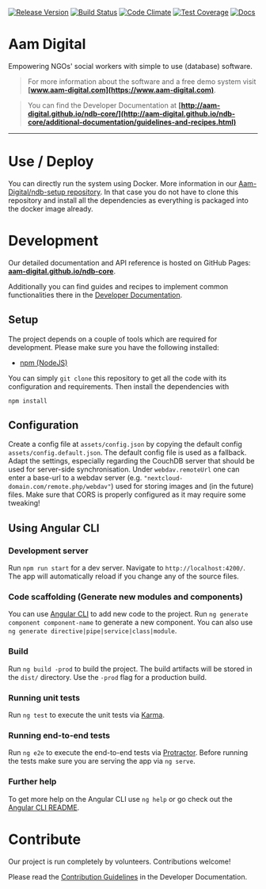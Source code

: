 [![Release Version](https://img.shields.io/github/release/Aam-Digital/ndb-core.svg)](https://github.com/Aam-Digital/ndb-core/releases)
[![Build Status](https://travis-ci.org/Aam-Digital/ndb-core.svg?branch=master)](https://travis-ci.org/Aam-Digital/ndb-core)
[![Code Climate](https://codeclimate.com/github/NGO-DB/ndb-core/badges/gpa.svg)](https://codeclimate.com/github/NGO-DB/ndb-core)
[![Test Coverage](https://api.codeclimate.com/v1/badges/4e4a7a6301064019b2c9/test_coverage)](https://codeclimate.com/github/Aam-Digital/ndb-core/test_coverage)
[![Docs](https://img.shields.io/badge/docs-by%20compodoc-blue.svg)](https://aam-digital.github.io/ndb-core/index.html)



# Aam Digital
Empowering NGOs' social workers with simple to use (database) software.

> For more information about the software and a free demo system visit **[www.aam-digital.com](https://www.aam-digital.com)**.

> You can find the Developer Documentation at **[http://aam-digital.github.io/ndb-core/](http://aam-digital.github.io/ndb-core/additional-documentation/guidelines-and-recipes.html)**

-----


# Use / Deploy
You can directly run the system using Docker.
More information in our [Aam-Digital/ndb-setup repository](https://github.com/Aam-Digital/ndb-setup/).
In that case you do not have to clone this repository and install all the dependencies as everything is packaged into the docker image already.





# Development
Our detailed documentation and API reference is hosted on GitHub Pages: [**aam-digital.github.io/ndb-core**](http://aam-digital.github.io/ndb-core/index.html).

Additionally you can find guides and recipes to implement common functionalities there in the [Developer Documentation](http://aam-digital.github.io/ndb-core/additional-documentation/guidelines-and-recipes.html).


## Setup
The project depends on a couple of tools which are required for development. Please make sure you have the following installed:
- [npm (NodeJS)](https://www.npmjs.org/)

You can simply `git clone` this repository to get all the code with its configuration and requirements.
Then install the dependencies with
```
npm install
```


## Configuration
Create a config file at `assets/config.json` by copying the default config `assets/config.default.json`.
The default config file is used as a fallback.
Adapt the settings, especially regarding the CouchDB server that should be used for server-side synchronisation.
Under `webdav.remoteUrl` one can enter a base-url to a webdav server (e.g. `"nextcloud-domain.com/remote.php/webdav"`) used for storing images and (in the future) files. Make sure that CORS is properly configured as it may require some tweaking!



## Using Angular CLI

### Development server

Run `npm run start` for a dev server. Navigate to `http://localhost:4200/`. The app will automatically reload if you change any of the source files.

### Code scaffolding (Generate new modules and components)

You can use [Angular CLI](https://angular.io/cli/generate) to add new code to the project. Run `ng generate component component-name` to generate a new component. You can also use `ng generate directive|pipe|service|class|module`.

### Build

Run `ng build -prod` to build the project. The build artifacts will be stored in the `dist/` directory. Use the `-prod` flag for a production build.

### Running unit tests

Run `ng test` to execute the unit tests via [Karma](https://karma-runner.github.io).

### Running end-to-end tests

Run `ng e2e` to execute the end-to-end tests via [Protractor](http://www.protractortest.org/).
Before running the tests make sure you are serving the app via `ng serve`.

### Further help

To get more help on the Angular CLI use `ng help` or go check out the [Angular CLI README](https://github.com/angular/angular-cli/blob/master/README.md).




# Contribute
Our project is run completely by volunteers. Contributions welcome!

Please read the [Contribution Guidelines](http://aam-digital.github.io/ndb-core/first-steps/contribution-guidelines.html) in the Developer Documentation.
